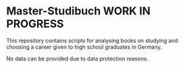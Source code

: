 # Master-Studibuch WORK IN PROGRESS
This repository contains scripts for analysing books on studying and choosing a career given to high school graduates in Germany.

No data can be provided due to data protection reasons.
